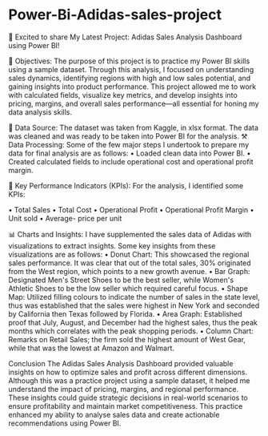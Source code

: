 # Power-Bi-Adidas-sales-project
🚀 Excited to share My Latest Project: Adidas Sales Analysis Dashboard using Power BI! 

🎯 Objectives:
The purpose of this project is to practice my Power BI skills using a sample dataset. Through this analysis, I focused on understanding sales dynamics, identifying regions with high and low sales potential, and gaining insights into product performance. This project allowed me to work with calculated fields, visualize key metrics, and develop insights into pricing, margins, and overall sales performance—all essential for honing my data analysis skills.

📁 Data Source:
The dataset was taken from Kaggle, in xlsx format. The data was cleaned and was ready to be taken into Power BI for the analysis.
⚒ Data Processing:
Some of the few major steps I undertook to prepare my data for final analysis are as follows:
•	Loaded clean data into Power BI.
•	Created calculated fields to include operational cost and operational profit margin.

🔑 Key Performance Indicators (KPIs):
For the analysis, I identified some KPIs:

•	Total Sales
•	Total Cost
•	Operational Profit
•	Operational Profit Margin
•	Unit sold
•	Average- price per unit

📊 Charts and Insights:
I have supplemented the sales data of Adidas with visualizations to extract insights. Some key insights from these visualizations are as follows:
•	Donut Chart: This showcased the regional sales performance. It was clear that out of the total sales, 30% originated from the West region, which points to a new growth avenue.
•	Bar Graph: Designated Men's Street Shoes to be the best seller, while Women's Athletic Shoes to be the low seller which required careful focus.
•	Shape Map: Utilized filling colours to indicate the number of sales in the state level, thus was established that the sales were highest in New York and seconded by California then Texas followed by Florida.
•	Area Graph: Established proof that July, August, and December had the highest sales, thus the peak months which correlates with the peak shopping periods.
•	Column Chart: Remarks on Retail Sales; the firm sold the highest amount of West Gear, while that was the lowest at Amazon and Walmart.

Conclusion
The Adidas Sales Analysis Dashboard provided valuable insights on how to optimize sales and profit across different dimensions. Although this was a practice project using a sample dataset, it helped me understand the impact of pricing, margins, and regional performance. These insights could guide strategic decisions in real-world scenarios to ensure profitability and maintain market competitiveness. This practice enhanced my ability to analyse sales data and create actionable recommendations using Power BI. 
